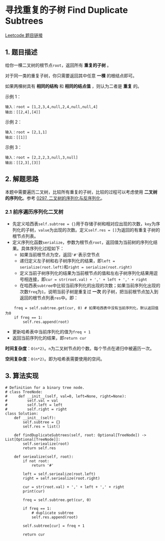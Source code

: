 # 寻找重复的子树 Find Duplicate Subtrees
[Leetcode 题目链接](https://leetcode.com/problems/find-duplicate-subtrees/description/)

## 1. 题目描述
给你一棵二叉树的根节点`root`，返回所有 **重复的子树** 。

对于同一类的重复子树，你只需要返回其中任意 **一棵** 的根结点即可。

如果两棵树具有 **相同的结构** 和 **相同的结点值** ，则认为二者是 **重复** 的。


示例 1：

```
输入：root = [1,2,3,4,null,2,4,null,null,4]
输出：[[2,4],[4]]
```

示例 2：

```
输入：root = [2,1,1]
输出：[[1]]
```

示例 3：
```
输入：root = [2,2,2,3,null,3,null]
输出：[[2,3],[3]]
```



## 2. 解题思路

本题中需要遍历二叉树，比较所有重复的子树，比较的过程可以考虑使用 **二叉树的序列化**。参考 [0297. 二叉树的序列化与反序列化](/leetcode/0297_二叉树的序列化与反序列化.md)。

### 2.1 前序遍历序列化二叉树
- 先定义哈西表`self.subtree = {}`用于存储子树和相对应出现的次数，`key`为序列化的子树，`value`为出现的次数。定义`self.res = []`为返回的有重复子树的根节点列表。
- 定义序列化函数`serialize`，参数为根节点`root`，返回值为当前树的序列化结果。具体序列化过程如下：
  - 如果当前根节点为空，返回`'#'`表示空节点
  - 递归定义左子树和右子树序列化的结果，即`left = serialize(root.left)`和`right = serialize(root.right)`
  - 定义当前子树序列化的结果为当前根节点的值和左右子树序列化结果用逗号相连接，即`cur = str(root.val) + ',' + left + ',' + right`
  - 在哈西表`subtree`中比较当前序列化的出现的次数；如果当前序列化出现的次数`freq`为`1`，说明当前子树是重复过 **一次** 的子树，把当前根节点加入到返回的根节点列表`res`中。即：
```Py
    freq = self.subtree.get(cur, 0) # 如果哈西表中没有当前序列化，默认返回值为0
    if freq == 1:
        self.res.append(root)
```
  - 更新哈希表中当前序列化的值为`freq + 1`
  - 返回当前序列化的结果，即`return cur`


**时间复杂度**：`O(n*2)`。`n`为二叉树节点的个数。每个节点在递归中被遍历一次。

**空间复杂度**：`O(n*2)`。即为哈希表需要使用的空间。

## 3. 算法实现
```Py
# Definition for a binary tree node.
# class TreeNode:
#     def __init__(self, val=0, left=None, right=None):
#         self.val = val
#         self.left = left
#         self.right = right
class Solution:
    def __init__(self):
        self.subtree = {}
        self.res = list()

    def findDuplicateSubtrees(self, root: Optional[TreeNode]) -> List[Optional[TreeNode]]:
        self.seriealize(root)
        return self.res
    
    def seriealize(self, root):
        if not root:
            return '#'
        
        left = self.seriealize(root.left)
        right = self.seriealize(root.right)

        cur = str(root.val) + ',' + left + ',' + right
        print(cur)

        freq = self.subtree.get(cur, 0)

        if freq == 1:
            # duplicate subtree
            self.res.append(root)

        self.subtree[cur] = freq + 1
        
        return cur
```